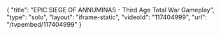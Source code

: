 {
    "title": "EPIC SIEGE OF ANNUMINAS - Third Age Total War Gameplay",
    "type": "solo",
    "layout": "iframe-static",
    "videoId": "117404999",
    "url": "\/tvpembed\/117404999"
}